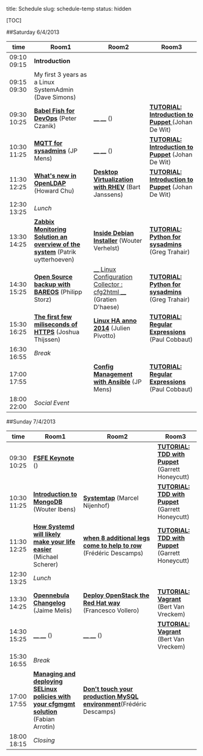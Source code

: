 title: Schedule
slug: schedule-temp
status: hidden

[TOC]

##Saturday 6/4/2013

| time          | Room1 | Room2 | Room3 |
|---------------|-------|-------|-------|
| 09:10 09:15 | __Introduction__ |
| 09:15 09:30 | My first 3 years as a Linux SystemAdmin (Dave Simons) |
| 09:30 10:25 | [__Babel Fish for DevOps__](babelfish-for-devops-syslog-ng.html) (Peter Czanik) | [__ __]() () | [__TUTORIAL: Introduction to Puppet__ ](introduction-to-puppet.html)  (Johan De Wit) |
| 10:30 11:25 | [__MQTT for sysadmins__](mqtt-for-sysadmins.html) (JP Mens) | [__ __]() () | [__TUTORIAL: Introduction to Puppet__](introduction-to-puppet.html) (Johan De Wit) |
| 11:30 12:25 | [__What's new in OpenLDAP__](whats-new-in-openldap.html) (Howard Chu) | [__Desktop Virtualization with RHEV__](desktop-virtualization-with-rhev.html) (Bart Janssens) | [__TUTORIAL: Introduction to Puppet__](introduction-to-puppet.html) (Johan De Wit) |
| 12:30 13:25 | _Lunch_ |
| 13:30 14:25 | [__Zabbix Monitoring Solution an overview of the system__](zabbix-monitoring-solution-an-overview-of-the-system.html) (Patrik uytterhoeven) | [__Inside Debian Installer__](inside-debian-installer-automation-through-preseeding-extending-and-more.html) (Wouter Verhelst) | [__TUTORIAL: Python for sysadmins__](python-for-system-administrators.html) (Greg Trahair) |
| 14:30 15:25 | [__Open Source backup with BAREOS__](open-source-backup-with-bareos.html) (Philipp Storz) | [__ Linux Configuration Collector : cfg2html  __]() (Gratien D'haese) | [__TUTORIAL: Python for sysadmins__](python-for-system-administrators.html) (Greg Trahair) |
| 15:30 16:25 | [__The first few miliseconds of HTTPS__](the-first-few-milliseconds-of-https.html) (Joshua Thijssen) | [__Linux HA anno 2014__](linux-ha-anno-2014.html) (Julien Pivotto) | [__TUTORIAL: Regular Expressions__](tutorial-regular-expressions.html) (Paul Cobbaut) |
| 16:30 16:55 | _Break_ |
| 17:00 17:55 |  | [__Config Management with Ansible__](configuration-management-with-ansible.html) (JP Mens) | [__TUTORIAL: Regular Expressions__](tutorial-regular-expressions.html) (Paul Cobbaut) |
| 18:00 22:00 | _Social Event_


##Sunday 7/4/2013

|time           | Room1 | Room2 | Room3 |
|---------------|-------|-------|-------|
| 09:30 10:25 | [__FSFE Keynote__]() () |  | [__TUTORIAL: TDD with Puppet__](tdd-with-puppet.html) (Garrett Honeycutt)
| 10:30 11:25 | [__Introduction to MongoDB__](introduction-to-mongodb.html) (Wouter Ibens) | [__Systemtap__](system-tab.html) (Marcel Nijenhof) | [__TUTORIAL: TDD with Puppet__](tdd-with-puppet.html) (Garrett Honeycutt) |
| 11:30 12:25 | [__How Systemd will likely make your life easier__](how-systemd-will-make-your-life-easier.html) (Michael Scherer) | [__when 8 additional legs come to help to row__](when-8-additional-legs-come-to-help-to-row.html) (Frédéric Descamps) | [__TUTORIAL: TDD with Puppet__](tdd-with-puppet.html) (Garrett Honeycutt) |
| 12:30 13:25 | _Lunch_ |
| 13:30 14:25 | [__Opennebula Changelog__](opennebula-changelog.html) (Jaime Melis) | [__Deploy OpenStack the Red Hat way__](deploy-openstack-the-red-hat-way.html) (Francesco Vollero) | [__TUTORIAL: Vagrant__](vagrant-tutorial.html) (Bert Van Vreckem) |
| 14:30 15:25 | [__ __]() () | [__ __]() () | [__TUTORIAL: Vagrant__](vagrant-tutorial.html) (Bert Van Vreckem) |
| 15:30 16:55 | _Break_ |
| 17:00 17:55 | [__Managing and deploying SELinux policies with your cfgmgmt solution__](managing-and-deploying-custom-selinux-policies-with-your-cfgmgmt-solution-ansible-and-puppet-covered.html) (Fabian Arrotin) | [__Don't touch your production MySQL environment__](dont-touch-your-production-mysql-environment.html)(Frédéric Descamps) | |
| 18:00 18:15 | _Closing_ |

